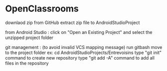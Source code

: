 # OpenClassrooms

downlaod zip from GitHub
extract zip file to AndroidStudioProject

from Android Studio :
  click on "Open an Existing Project" and select the unzipped project folder

git management : (to avoid invalid VCS mapping message)
  run gitbash
  move to the project folder  ex: cd AndroidStudioProjects/Entrevoisins
  type "git init" command to create new repository
  type  "git add -A" command to add all files in the repository

